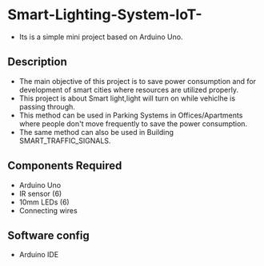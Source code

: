 # Smart-Lighting-System-IoT-

* Its is a simple mini project based on Arduino Uno.

## Description

* The main objective of this project is to save power consumption and for development of smart cities where resources are utilized properly.
* This project is about Smart light,light will turn on while vehiclhe is passing through.
* This method can be used in Parking Systems in Offices/Apartments where people don't move frequently to save the power consumption.
* The same method can also be used in Building SMART_TRAFFIC_SIGNALS.

## Components Required

* Arduino Uno
* IR sensor (6)
* 10mm LEDs (6)
* Connecting wires

## Software config

* Arduino IDE
